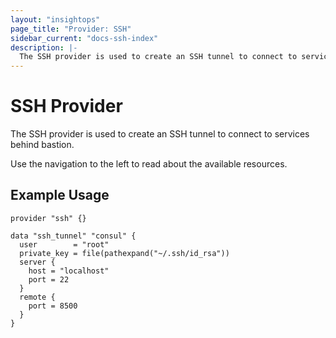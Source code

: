 ```yaml
---
layout: "insightops"
page_title: "Provider: SSH"
sidebar_current: "docs-ssh-index"
description: |-
  The SSH provider is used to create an SSH tunnel to connect to services behind bastion.
---
```


# SSH Provider

The SSH provider is used to create an SSH tunnel to connect to services behind bastion.

Use the navigation to the left to read about the available resources.

## Example Usage

```hcl
provider "ssh" {}

data "ssh_tunnel" "consul" {
  user        = "root"
  private_key = file(pathexpand("~/.ssh/id_rsa"))
  server {
    host = "localhost"
    port = 22
  }
  remote {
    port = 8500
  }
}
```